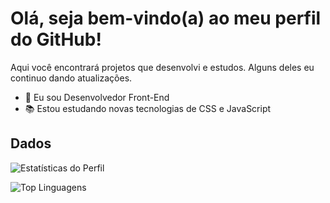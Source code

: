 # Olá, seja bem-vindo(a) ao meu perfil do GitHub!

Aqui você encontrará projetos que desenvolvi e estudos. Alguns deles eu continuo dando atualizações.

- :briefcase: Eu sou Desenvolvedor Front-End
- :books: Estou estudando novas tecnologias de CSS e JavaScript

## Dados
![Estatísticas do Perfil](https://github-readme-stats.vercel.app/api?username=fredericompereira&show_icons=true)

![Top Linguagens](https://github-readme-stats.vercel.app/api/top-langs/?username=fredericompereira&layout=compact)
